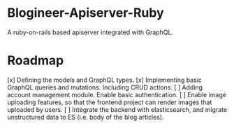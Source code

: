 # Blogineer-Apiserver-Ruby

A ruby-on-rails based apiserver integrated with GraphQL.

# Roadmap

[x] Defining the models and GraphQL types.
[x] Implementing basic GraphQL queries and mutations. Including CRUD actions.
[ ] Adding account management module. Enable basic authentication.
[ ] Enable image uploading features, so that the frontend project can render images that uploaded by users.
[ ] Integrate the backend with elasticsearch, and migrate unstructured data to ES (i.e. body of the blog articles).
